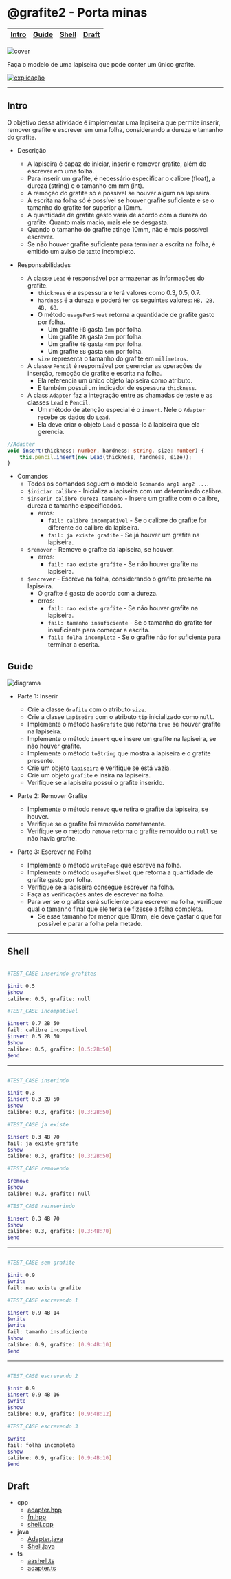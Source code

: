 # @grafite2 - Porta minas

<!-- toch -->
[Intro](#intro) | [Guide](#guide) | [Shell](#shell) | [Draft](#draft)
-- | -- | -- | --
<!-- toch -->

![cover](cover.jpg)

Faça o modelo de uma lapiseira que pode conter um único grafite.

[![explicação](../../pages/images/explicacao.png)](https://youtu.be/LvZODN2rL6s)

***

## Intro

O objetivo dessa atividade é implementar uma lapiseira que permite inserir, remover grafite e escrever em uma folha, considerando a dureza e tamanho do grafite.

- Descrição
  - A lapiseira é capaz de iniciar, inserir e remover grafite, além de escrever em uma folha.
  - Para inserir um grafite, é necessário especificar o calibre (float), a dureza (string) e o tamanho em mm (int).
  - A remoção do grafite só é possível se houver algum na lapiseira.
  - A escrita na folha só é possível se houver grafite suficiente e se o tamanho do grafite for superior a 10mm.
  - A quantidade de grafite gasto varia de acordo com a dureza do grafite. Quanto mais macio, mais ele se desgasta.
  - Quando o tamanho do grafite atinge 10mm, não é mais possível escrever.
  - Se não houver grafite suficiente para terminar a escrita na folha, é emitido um aviso de texto incompleto.

- Responsabilidades
  - A classe `Lead` é responsável por armazenar as informações do grafite.
    - `thickness` é a espessura e terá valores como 0.3, 0.5, 0.7.
    - `hardness` é a dureza e poderá ter os seguintes valores: `HB, 2B, 4B, 6B`.
    - O método `usagePerSheet` retorna a quantidade de grafite gasto por folha.
      - Um grafite `HB` gasta `1mm` por folha.
      - Um grafite `2B` gasta `2mm` por folha.
      - Um grafite `4B` gasta `4mm` por folha.
      - Um grafite `6B` gasta `6mm` por folha.
    - `size` representa o tamanho do grafite em `milímetros`.
  - A classe `Pencil` é responsável por gerenciar as operações de inserção, remoção de grafite e escrita na folha.
    - Ela referencia um único objeto lapiseira como atributo.
    - E também possui um indicador de espessura `thickness`.
  - A class `Adapter` faz a integração entre as chamadas de teste e as classes `Lead` e `Pencil`.
    - Um método de atenção especial é o `insert`. Nele o `Adapter` recebe os dados do `Lead`. 
    - Ela deve criar o objeto `Lead` e passá-lo à lapiseira que ela gerencia.

```ts
//Adapter
void insert(thickness: number, hardness: string, size: number) {
    this.pencil.insert(new Lead(thickness, hardness, size));
}

```

- Comandos
  - Todos os comandos seguem o modelo `$comando arg1 arg2 ...`.
  - `$iniciar calibre` - Inicializa a lapiseira com um determinado calibre.
  - `$inserir calibre dureza tamanho` - Insere um grafite com o calibre, dureza e tamanho especificados.
    - erros:
      - `fail: calibre incompativel` - Se o calibre do grafite for diferente do calibre da lapiseira.
      - `fail: ja existe grafite` - Se já houver um grafite na lapiseira.
  - `$remover` - Remove o grafite da lapiseira, se houver.
    - erros:
      - `fail: nao existe grafite` - Se não houver grafite na lapiseira.
  - `$escrever` - Escreve na folha, considerando o grafite presente na lapiseira.
    - O grafite é gasto de acordo com a dureza.
    - erros:
      - `fail: nao existe grafite` - Se não houver grafite na lapiseira.
      - `fail: tamanho insuficiente` - Se o tamanho do grafite for insuficiente para começar a escrita.
      - `fail: folha incompleta` - Se o grafite não for suficiente para terminar a escrita.

## Guide

![diagrama](diagrama.png)

- Parte 1: Inserir
  - Crie a classe `Grafite` com o atributo `size`.
  - Crie a classe `Lapiseira` com o atributo `tip` inicializado como `null`.
  - Implemente o método `hasGrafite` que retorna `true` se houver grafite na lapiseira.
  - Implemente o método `insert` que insere um grafite na lapiseira, se não houver grafite.
  - Implemente o método `toString` que mostra a lapiseira e o grafite presente.
  - Crie um objeto `lapiseira` e verifique se está vazia.
  - Crie um objeto `grafite` e insira na lapiseira.
  - Verifique se a lapiseira possui o grafite inserido.

- Parte 2: Remover Grafite
  - Implemente o método `remove` que retira o grafite da lapiseira, se houver.
  - Verifique se o grafite foi removido corretamente.
  - Verifique se o método `remove` retorna o grafite removido ou `null` se não havia grafite.

- Parte 3: Escrever na Folha
  - Implemente o método `writePage` que escreve na folha.
  - Implemente o método `usagePerSheet` que retorna a quantidade de grafite gasto por folha.
  - Verifique se a lapiseira consegue escrever na folha.
  - Faça as verificações antes de escrever na folha.
  - Para ver se o grafite será suficiente para escrever na folha, verifique qual o tamanho final que ele teria se fizesse a folha completa. 
    - Se esse tamanho for menor que 10mm, ele deve gastar o que for possível e parar a folha pela metade.

***

## Shell

```bash

#TEST_CASE inserindo grafites

$init 0.5
$show
calibre: 0.5, grafite: null

#TEST_CASE incompativel

$insert 0.7 2B 50
fail: calibre incompativel
$insert 0.5 2B 50
$show
calibre: 0.5, grafite: [0.5:2B:50]
$end
```

***

```bash

#TEST_CASE inserindo

$init 0.3
$insert 0.3 2B 50
$show
calibre: 0.3, grafite: [0.3:2B:50]

#TEST_CASE ja existe

$insert 0.3 4B 70
fail: ja existe grafite
$show
calibre: 0.3, grafite: [0.3:2B:50]

#TEST_CASE removendo

$remove
$show
calibre: 0.3, grafite: null

#TEST_CASE reinserindo

$insert 0.3 4B 70
$show
calibre: 0.3, grafite: [0.3:4B:70]
$end
```

***

```bash

#TEST_CASE sem grafite

$init 0.9
$write
fail: nao existe grafite

#TEST_CASE escrevendo 1

$insert 0.9 4B 14
$write
$write
fail: tamanho insuficiente
$show
calibre: 0.9, grafite: [0.9:4B:10]
$end
```

***

```bash

#TEST_CASE escrevendo 2

$init 0.9
$insert 0.9 4B 16
$write
$show
calibre: 0.9, grafite: [0.9:4B:12]

#TEST_CASE escrevendo 3

$write
fail: folha incompleta
$show
calibre: 0.9, grafite: [0.9:4B:10]
$end
```

## Draft

<!-- links .cache/draft -->
- cpp
  - [adapter.hpp](.cache/draft/cpp/adapter.hpp)
  - [fn.hpp](.cache/draft/cpp/fn.hpp)
  - [shell.cpp](.cache/draft/cpp/shell.cpp)
- java
  - [Adapter.java](.cache/draft/java/Adapter.java)
  - [Shell.java](.cache/draft/java/Shell.java)
- ts
  - [aashell.ts](.cache/draft/ts/aashell.ts)
  - [adapter.ts](.cache/draft/ts/adapter.ts)
<!-- links -->
